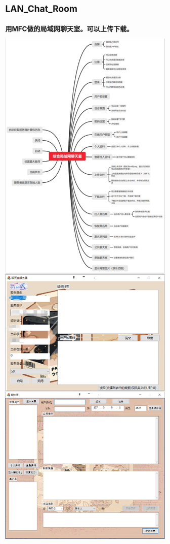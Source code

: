 # LAN_Chat_Room
## 用MFC做的局域网聊天室。可以上传下载。

![image](https://github.com/igoguojia/LAN_Chat_Room/blob/main/ScreenShot/s0.png)
![image](https://github.com/igoguojia/LAN_Chat_Room/blob/main/ScreenShot/screen1.png)
![image](https://github.com/igoguojia/LAN_Chat_Room/blob/main/ScreenShot/screen2.png)